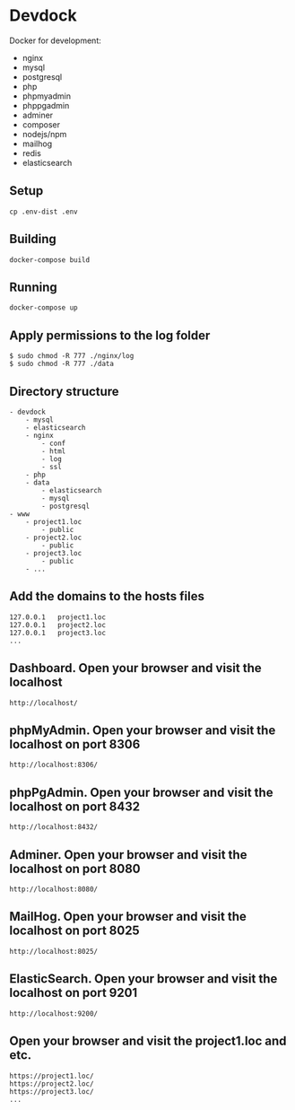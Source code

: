 # Devdock
Docker for development:
- nginx
- mysql
- postgresql
- php
- phpmyadmin
- phppgadmin
- adminer
- composer
- nodejs/npm
- mailhog
- redis
- elasticsearch

## Setup

    cp .env-dist .env

## Building

    docker-compose build

## Running

    docker-compose up

## Apply permissions to the log folder

    $ sudo chmod -R 777 ./nginx/log
    $ sudo chmod -R 777 ./data

## Directory structure

    - devdock
        - mysql
        - elasticsearch
        - nginx
            - conf
            - html
            - log
            - ssl
        - php
        - data
            - elasticsearch
            - mysql
            - postgresql
    - www
        - project1.loc
            - public
        - project2.loc
            - public
        - project3.loc
            - public
        - ...

## Add the domains to the hosts files

    127.0.0.1   project1.loc
    127.0.0.1   project2.loc
    127.0.0.1   project3.loc
    ...

## Dashboard. Open your browser and visit the localhost

    http://localhost/

## phpMyAdmin. Open your browser and visit the localhost on port 8306

    http://localhost:8306/
    
## phpPgAdmin. Open your browser and visit the localhost on port 8432

    http://localhost:8432/
    
## Adminer. Open your browser and visit the localhost on port 8080

    http://localhost:8080/

## MailHog. Open your browser and visit the localhost on port 8025

    http://localhost:8025/

## ElasticSearch. Open your browser and visit the localhost on port 9201
    http://localhost:9200/

## Open your browser and visit the project1.loc and etc.

    https://project1.loc/
    https://project2.loc/
    https://project3.loc/
    ...
